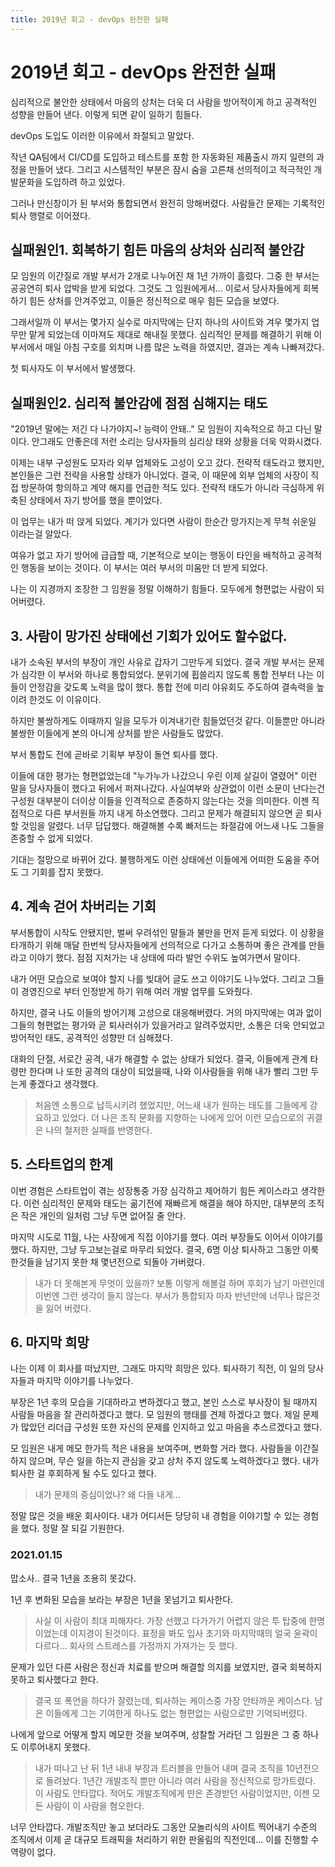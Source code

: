 ```yaml
---
title: 2019년 회고 - devOps 완전한 실패
---
```

# 2019년 회고 - devOps 완전한 실패

심리적으로 불안한 상태에서 마음의 상처는 더욱 더 사람을 방어적이게 하고 공격적인 성향을 만들어 낸다.
이렇게 되면 같이 일하기 힘들다.

devOps 도입도 이러한 이유에서 좌절되고 말았다.

작년 QA팀에서 CI/CD를 도입하고 테스트를 포함 한 자동화된 제품출시 까지 일련의 과정을 만들어 냈다.
그리고 시스템적인 부분은 잠시 숨을 고른채 선의적이고 적극적인 개발문화을 도입하려 하고 있었다.

그러나 만신창이가 된 부서와 통합되면서 완전히 망해버렸다.
사람들간 문제는 기록적인 퇴사 행렬로 이어졌다.

## 실패원인1. 회복하기 힘든 마음의 상처와 심리적 불안감

모 임원의 이간질로 개발 부서가 2개로 나누어진 채 1년 가까이 흘렀다.
그중 한 부서는 공공연히 퇴사 압박을 받게 되었다. 그것도 그 임원에게서... 
이로서 당사자들에게 회복하기 힘든 상처를 안겨주었고, 이들은 정신적으로 매우 힘든 모습을 보였다.

그래서일까 이 부서는 몇가지 실수로 마지막에는 단지 하나의 사이트와 겨우 몇가지 업무만 맡게 되었는데 이마져도 제대로 해내질 못했다.
심리적인 문제를 해결하기 위해 이 부서에서 매일 아침 구호를 외치며 나름 많은 노력을 하였지만, 결과는 계속 나빠져갔다.

첫 퇴사자도 이 부서에서 발생했다.

## 실패원인2. 심리적 불안감에 점점 심해지는 태도

"2019년 말에는 저긴 다 나가야지~! 능력이 안돼.." 모 임원이 지속적으로 하고 다닌 말이다. 
안그래도 안좋은데 저런 소리는 당사자들의 심리상 태와 상황을 더욱 악화시켰다. 

이제는 내부 구성원도 모자라 외부 업체와도 고성이 오고 갔다. 
전략적 태도라고 했지만, 본인들은 그런 전략을 사용할 상태가 아니었다.
결국, 이 때문에 외부 업체의 사장이 직접 방문하여 항의하고 계약 해지를 언급한 적도 있다.
전략적 태도가 아니라 극심하게 위축된 상태에서 자기 방어를 했을 뿐이었다.

이 업무는 내가 떠 앉게 되었다. 
계기가 있다면 사람이 한순간 망가지는게 무척 쉬운일 이라는걸 알았다. 

여유가 없고 자기 방어에 급급할 때, 기본적으로 보이는 행동이 타인을 배척하고 공격적인 행동을 보이는 것이다.
이 부서는 여러 부서의 미움만 더 받게 되었다. 

나는 이 지경까지 조장한 그 임원을 정말 이해하기 힘들다. 
모두에게 형편없는 사람이 되어버렸다.

## 3. 사람이 망가진 상태에선 기회가 있어도 할수없다.

내가 소속된 부서의 부장이 개인 사유로 갑자기 그만두게 되었다. 
결국 개발 부서는 문제가 심각한 이 부서와 하나로 통합되었다.
분위기에 휩쓸리지 않도록 통합 전부터 나는 이들이 안정감을 갖도록 노력을 많이 했다. 
통합 전에 미리 야유회도 주도하여 결속력을 높이려 한것도 이 이유이다.

하지만 불쌍하게도 이때까지 일을 모두가 이겨내기란 힘들었던것 같다. 
이들뿐만 아니라 불쌍한 이들에게 본의 아니게 상처를 받은 사람들도 많았다. 

부서 통합도 전에 곧바로 기획부 부장이 돌연 퇴사를 했다.

이들에 대한 평가는 형편없었는데 "누가누가 나갔으니 우린 이제 살길이 열렸어" 이런 말을 당사자들이 했다고 뒤에서 퍼져나갔다.
사실여부와 상관없이 이런 소문이 난다는건 구성원 대부분이 더이상 이들을 인격적으로 존중하지 않는다는 것을 의미한다.
이젠 직접적으로 다른 부서원들 까지 내게 하소연했다. 그리고 문제가 해결되지 않으면 곧 퇴사할 것임을 알렸다. 
너무 답답했다. 해결해볼 수록 빠저드는 좌절감에 어느새 나도 그들을 존중할 수 없게 되었다.

기대는 절망으로 바뀌어 갔다. 
불행하게도 이런 상태에선 이들에게 어떠한 도움을 주어도 그 기회를 잡지 못했다.

## 4. 계속 걷어 차버리는 기회

부서통합이 시작도 안됐지만, 벌써 우려섞인 말들과 불만을 먼저 듣게 되었다.
이 상황을 타개하기 위해 매달 한번씩 당사자들에게 선의적으로 다가고 소통하며 좋은 관계를 만들라고 이야기 했다.
점점 지처가는 내 상태에 따라 발언 수위도 높여가면서 말이다.

내가 어떤 모습으로 보여야 할지 나를 빚대어 글도 쓰고 이야기도 나누었다.
그리고 그들이 경영진으로 부터 인정받게 하기 위해 여러 개발 업무를 도와줬다.

하지만, 결국 나도 이들의 방어기제 고성으로 대응해버렸다.
거의 마지막에는 여과 없이 그들의 형편없는 평가와 곧 퇴사러쉬가 있을거라고 알려주었지만, 소통은 더욱 안되었고 방어적인 태도, 공격적인 성향만 더 심해졌다.

대화의 단절, 서로간 공격, 내가 해결할 수 없는 상태가 되었다.
결국, 이들에게 관계 타령만 한다며 나 또한 공격의 대상이 되었을때, 나와 이사람들을 위해 내가 빨리 그만 두는게 좋겠다고 생각했다.

> 처음엔 소통으로 납득시키려 했었지만, 어느새 내가 원하는 태도를 그들에게 강요하고 있었다.
> 더 나은 조직 문화를 지향하는 나에게 있어 이런 모습으로의 귀결은 나의 철저한 실패를 반영한다.

## 5. 스타트업의 한계

이번 경험은 스타트업이 겪는 성장통중 가장 심각하고 제어하기 힘든 케이스라고 생각한다.
이런 심리적인 문제와 태도는 곪기전에 재빠르게 해결을 해야 하지만, 대부분의 조직은 작은 개인의 일처럼 그냥 두면 없어질 줄 안다.

마지막 시도로 11월, 나는 사장에게 직접 이야기를 했다. 여러 부장들도 이어서 이야기를 했다.
하지만, 그냥 두고보는걸로 마무리 되었다.
결국, 6명 이상 퇴사하고 그동안 이룩한것들을 남기지 못한 채 몇년전으로 되돌아 가버렸다.

> 내가 더 못해본게 무엇이 있을까?
> 보통 이렇게 해볼걸 하며 후회가 남기 마련인데 이번엔 그런 생각이 들지 않는다.
> 부서가 통합되자 마자 반년만에 너무나 많은것을 잃어 버렸다.

## 6. 마지막 희망

나는 이제 이 회사를 떠났지만, 그래도 마지막 희망은 있다.
퇴사하기 직전, 이 일의 당사자들과 마지막 이야기를 나누었다. 

부장은 1년 후의 모습을 기대하라고 변하겠다고 했고, 본인 스스로 부사장이 될 때까지 사람들 마음을 잘 관리하겠다고 했다. 모 임원의 행태를 견제 하겠다고 했다.
제일 문제가 많았던 리더급 구성원 또한 자신의 문제를 인지하고 있고 마음을 추스르겠다고 했다.

모 임원은 내게 메모 한가득 적은 내용을 보여주며, 변화할 거라 했다. 
사람들을 이간질하지 않으며, 무슨 일을 하는지 관심을 갖고 상처 주지 않도록 노력하겠다고 했다. 
내가 퇴사한 걸 후회하게 될 수도 있다고 했다. 

> 내가 문제의 중심이었나? 왜 다들 내게...

정말 많은 것을 배운 회사이다. 
내가 어디서든 당당히 내 경험을 이야기할 수 있는 경험을 했다. 
정말 잘 되길 기원한다.

### 2021.01.15

맙소사.. 결국 1년을 조용히 못갔다.

1년 후 변화된 모습을 보라는 부장은 1년을 못넘기고 퇴사한다. 
> 사실 이 사람이 최대 피해자다. 가장 선했고 다가가기 어렵지 않은 투 탑중에 한명이었는데 이지경이 된것이다.
> 표정을 봐도 입사 초기와 마지막때의 얼국 윤곽이 다르다... 회사의 스트레스를 가정까지 가져가는 듯 했다.

문제가 있던 다른 사람은 정신과 치료를 받으며 해결할 의지를 보였지만, 결국 회복하지 못하고 퇴사했다고 한다.
> 결국 또 폭언을 하다가 잘렸는데, 퇴사하는 케이스중 가장 안타까운 케이스다. 남은 이들에게 그는 기여한게 하나도 없는 형편없는 사람으로만 기억되버렸다.

나에게 앞으로 어떻게 할지 메모한 것을 보여주며, 성찰할 거라던 그 임원은 그 중 하나도 이루어내지 못했다.
> 내가 떠나고 난 뒤 1년 내내 부장과 트러블을 만들어 내며 결국 조직을 10년전으로 돌려놨다.
> 1년간 개발조직 뿐만 아니라 여러 사람을 정신적으로 망가트렸다.
> 이 사람도 안타깝다. 적어도 개발조직에게 만은 존경받던 사람이었지만, 이젠 모든 사람이 이 사람을 혐오한다.

너무 안타깝다.
개발조직만 놓고 보더라도 그동안 모놀리식의 사이트 찍어내기 수준의 조직에서 이제 곧 대규모 트래픽을 처리하기 위한 판올림의 직전인데...
이를 진행할 수 역량이 없다.